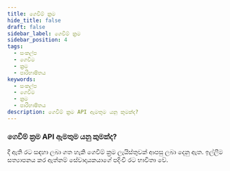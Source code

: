 ```yaml
---
title: ගෙවීම් ක්‍රම
hide_title: false
draft: false
sidebar_label: ගෙවීම් ක්‍රම
sidebar_position: 4
tags:
  - සංකල්ප
  - ගෙවීම​
  - ක්‍රම
  - පාරිභාෂිතය
keywords:
  - සංකල්ප
  - ගෙවීම​
  - ක්‍රම
  - පාරිභාෂිතය
description: ගෙවීම් ක්‍රම API ඇමතුම යනු කුමක්ද?
---
```


### ගෙවීම් ක්‍රම API ඇමතුම යනු කුමක්ද?

දී ඇති රට සඳහා ලබා ගත හැකි ගෙවීම් ක්‍රම ලැයිස්තුවක් ආපසු ලබා දෙනු ඇත. ඉල්ලීම සත්‍යාපනය කර ඇත්නම් සේවාදායකයාගේ පදිංචි රට භාවිතා වේ.
